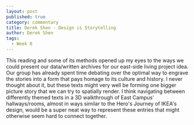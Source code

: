 ```yaml
---
layout: post
published: true
category: commentary
title: Derek Shen - Design is Storytelling
author: Derek Shen
tags:
  - Week 8
---
```

This reading and some of its methods opened up my eyes to the ways we could present our data/written archives for our east-side living project idea. Our group has already spent time debating over the optimal way to engrave the stories into a form that pays homage to its culture and history. I never thought about it, but these texts might very well be forming one bigger picture story that we can try to spatially render. I think navigating between differently themed texts in a 3D walkthrough of East Campus' hallways/rooms, almost in ways similar to the Hero's Journey of IKEA's design, would be a super neat way to represent these entries that might otherwise seem hard to connect together.